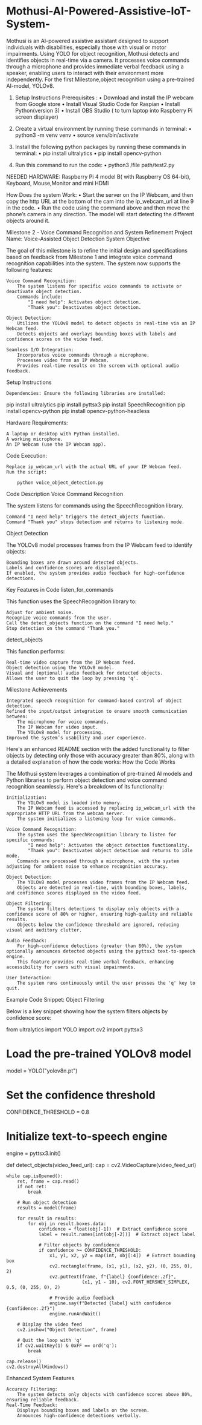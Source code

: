 # Mothusi-AI-Powered-Assistive-IoT-System-
Mothusi is an AI-powered assistive assistant designed to support individuals with disabilities, especially those with visual or motor impairments. Using YOLO for object recognition, Mothusi detects and identifies objects in real-time via a camera. It processes voice commands through a microphone and provides immediate verbal feedback using a speaker, enabling users to interact with their environment more independently.
For the first Milestone,object recognition using a pre-trained AI-model, YOLOv8.

1.  Setup Instructions Prerequisites :
• Download and install  the IP webcam from Google store 
• Install Visual Studio Code  for Raspian
• Install Python(version 3)
• Install OBS Studio ( to turn laptop into Raspberry Pi screen displayer)

1. Create a virtual environment by running these commands in terminal:
    • python3 -m venv venv
    • source venv/bin/activate

2. Install the following python packages by running these commands in terminal:
    • pip install ultralytics
    • pip install opencv-python

3. Run this command to run the code:
    • python3 /file path/test2.py

NEEDED HARDWARE: Raspberry Pi 4 model B( with Raspberry OS 64-bit), Keyboard, Mouse,Monitor and mini HDMI

How Does the system Work:
    • Start the server on the IP Webcam, and then copy the http URL at the bottom of the cam into the ip_webcam_url at line 9 in the code.
    • Run the code using the command above and then move the phone’s camera in any direction. The model will start detecting the different objects around it. 

Milestone 2 - Voice Command Recognition and System Refinement
Project Name: Voice-Assisted Object Detection System
Objective

The goal of this milestone is to refine the initial design and specifications based on feedback from Milestone 1 and integrate voice command recognition capabilities into the system. The system now supports the following features:

    Voice Command Recognition:
        The system listens for specific voice commands to activate or deactivate object detection.
        Commands include:
            "I need help": Activates object detection.
            "Thank you": Deactivates object detection.

    Object Detection:
        Utilizes the YOLOv8 model to detect objects in real-time via an IP Webcam feed.
        Detects objects and overlays bounding boxes with labels and confidence scores on the video feed.

    Seamless I/O Integration:
        Incorporates voice commands through a microphone.
        Processes video from an IP Webcam.
        Provides real-time results on the screen with optional audio feedback.

Setup Instructions

    Dependencies: Ensure the following libraries are installed:

pip install ultralytics
pip install pyttsx3
pip install SpeechRecognition
pip install opencv-python
pip install opencv-python-headless

Hardware Requirements:

    A laptop or desktop with Python installed.
    A working microphone.
    An IP Webcam (use the IP Webcam app).

Code Execution:

    Replace ip_webcam_url with the actual URL of your IP Webcam feed.
    Run the script:

        python voice_object_detection.py

Code Description
Voice Command Recognition

The system listens for commands using the SpeechRecognition library.

    Command "I need help" triggers the detect_objects function.
    Command "Thank you" stops detection and returns to listening mode.

Object Detection

The YOLOv8 model processes frames from the IP Webcam feed to identify objects:

    Bounding boxes are drawn around detected objects.
    Labels and confidence scores are displayed.
    If enabled, the system provides audio feedback for high-confidence detections.

Key Features in Code
listen_for_commands

This function uses the SpeechRecognition library to:

    Adjust for ambient noise.
    Recognize voice commands from the user.
    Call the detect_objects function on the command "I need help."
    Stop detection on the command "Thank you."

detect_objects

This function performs:

    Real-time video capture from the IP Webcam feed.
    Object detection using the YOLOv8 model.
    Visual and (optional) audio feedback for detected objects.
    Allows the user to quit the loop by pressing 'q'.

Milestone Achievements

    Integrated speech recognition for command-based control of object detection.
    Refined the input/output integration to ensure smooth communication between:
        The microphone for voice commands.
        The IP Webcam for video input.
        The YOLOv8 model for processing.
    Improved the system’s usability and user experience.

Here's an enhanced README section with the added functionality to filter objects by detecting only those with accuracy greater than 80%, along with a detailed explanation of how the code works:
How the Code Works

The Mothusi system leverages a combination of pre-trained AI models and Python libraries to perform object detection and voice command recognition seamlessly. Here's a breakdown of its functionality:

    Initialization:
        The YOLOv8 model is loaded into memory.
        The IP Webcam feed is accessed by replacing ip_webcam_url with the appropriate HTTP URL from the webcam server.
        The system initializes a listening loop for voice commands.

    Voice Command Recognition:
        The system uses the SpeechRecognition library to listen for specific commands:
            "I need help": Activates the object detection functionality.
            "Thank you": Deactivates object detection and returns to idle mode.
        Commands are processed through a microphone, with the system adjusting for ambient noise to enhance recognition accuracy.

    Object Detection:
        The YOLOv8 model processes video frames from the IP Webcam feed.
        Objects are detected in real-time, with bounding boxes, labels, and confidence scores displayed on the video feed.

    Object Filtering:
        The system filters detections to display only objects with a confidence score of 80% or higher, ensuring high-quality and reliable results.
        Objects below the confidence threshold are ignored, reducing visual and auditory clutter.

    Audio Feedback:
        For high-confidence detections (greater than 80%), the system optionally announces detected objects using the pyttsx3 text-to-speech engine.
        This feature provides real-time verbal feedback, enhancing accessibility for users with visual impairments.

    User Interaction:
        The system runs continuously until the user presses the 'q' key to quit.

Example Code Snippet: Object Filtering

Below is a key snippet showing how the system filters objects by confidence score:

from ultralytics import YOLO
import cv2
import pyttsx3

# Load the pre-trained YOLOv8 model
model = YOLO("yolov8n.pt")

# Set the confidence threshold
CONFIDENCE_THRESHOLD = 0.8

# Initialize text-to-speech engine
engine = pyttsx3.init()

def detect_objects(video_feed_url):
    cap = cv2.VideoCapture(video_feed_url)

    while cap.isOpened():
        ret, frame = cap.read()
        if not ret:
            break

        # Run object detection
        results = model(frame)

        for result in results:
            for obj in result.boxes.data:
                confidence = float(obj[-1])  # Extract confidence score
                label = result.names[int(obj[-2])]  # Extract object label

                # Filter objects by confidence
                if confidence >= CONFIDENCE_THRESHOLD:
                    x1, y1, x2, y2 = map(int, obj[:4])  # Extract bounding box
                    cv2.rectangle(frame, (x1, y1), (x2, y2), (0, 255, 0), 2)
                    cv2.putText(frame, f"{label} {confidence:.2f}",
                                (x1, y1 - 10), cv2.FONT_HERSHEY_SIMPLEX, 0.5, (0, 255, 0), 2)

                    # Provide audio feedback
                    engine.say(f"Detected {label} with confidence {confidence:.2f}")
                    engine.runAndWait()

        # Display the video feed
        cv2.imshow("Object Detection", frame)

        # Quit the loop with 'q'
        if cv2.waitKey(1) & 0xFF == ord('q'):
            break

    cap.release()
    cv2.destroyAllWindows()

Enhanced System Features

    Accuracy Filtering:
        The system detects only objects with confidence scores above 80%, ensuring reliable feedback.
    Real-Time Feedback:
        Displays bounding boxes and labels on the screen.
        Announces high-confidence detections verbally.


      
